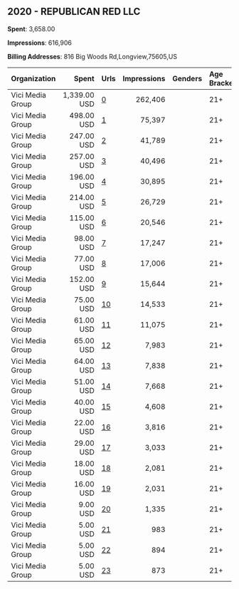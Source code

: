 ## 2020 - REPUBLICAN RED LLC 
**Spent**: 3,658.00

**Impressions**: 616,906

**Billing Addresses**: 816 Big Woods Rd,Longview,75605,US

|Organization|Spent|Urls|Impressions|Genders|Age Brackets|Country Codes|
|:---|---:|:---|---:|:---|:---|:---|
|Vici Media Group|1,339.00 USD|[0](https://www.snap.com/political-ads/asset/55e51d8a9aac1ea5f122d02f017c8f9dba5e6071e0d5c8f4d4ad7469d8e426f2?mediaType=mp4)|262,406||21+|united states|
|Vici Media Group|498.00 USD|[1](https://www.snap.com/political-ads/asset/655b32c7a959bcef4ae32852b13a46d4d27368d4379bd72c4653d91fe32781b2?mediaType=jpg)|75,397||21+|united states|
|Vici Media Group|247.00 USD|[2](https://www.snap.com/political-ads/asset/5de2423ec610c77d42e80c1040a0f1e23d76132ce5dc8304db088c4beb5168a7?mediaType=jpg)|41,789||21+|united states|
|Vici Media Group|257.00 USD|[3](https://www.snap.com/political-ads/asset/a3f08c9f16725f6aab6191a2daf842edf4435ef07094a3e9b8136b0fdb6fa742?mediaType=mp4)|40,496||21+|united states|
|Vici Media Group|196.00 USD|[4](https://www.snap.com/political-ads/asset/50f161e14b9237a320f690b5a90e6134b50562bf1d68202da2cbb11f6c7873eb?mediaType=jpg)|30,895||21+|united states|
|Vici Media Group|214.00 USD|[5](https://www.snap.com/political-ads/asset/8c5df805a853a7ce3204d7ce9c16669d90d6207662307c560fd6967bb7349f1b?mediaType=jpg)|26,729||21+|united states|
|Vici Media Group|115.00 USD|[6](https://www.snap.com/political-ads/asset/b0cfd046e15f95fa18bd4d5d354def6de7420f75fbf861a740b5f32c4d237cd7?mediaType=mp4)|20,546||21+|united states|
|Vici Media Group|98.00 USD|[7](https://www.snap.com/political-ads/asset/f07df729cd95d77645a1e5b2c8ffc31794bea47c7c78279d9eec3780fd081ede?mediaType=jpg)|17,247||21+|united states|
|Vici Media Group|77.00 USD|[8](https://www.snap.com/political-ads/asset/b8792e5845e4b8e07db0b919cf4662a428b55563545bd9c89ddf423fed01ea4a?mediaType=jpg)|17,006||21+|united states|
|Vici Media Group|152.00 USD|[9](https://www.snap.com/political-ads/asset/9756f6e76f716a87dcd05ebe8c3deb6658d1734e7eca8b5101ff186ced5c63d3?mediaType=jpg)|15,644||21+|united states|
|Vici Media Group|75.00 USD|[10](https://www.snap.com/political-ads/asset/044193e48d53336c64de4b42af5ae9f13a5a4a9d393174e7f434ca12792b405c?mediaType=jpg)|14,533||21+|united states|
|Vici Media Group|61.00 USD|[11](https://www.snap.com/political-ads/asset/a4dfc786747da829e105a23c2711781a8926658370a215a9847d641c3a4df6fb?mediaType=jpg)|11,075||21+|united states|
|Vici Media Group|65.00 USD|[12](https://www.snap.com/political-ads/asset/7e65f57f40b544f162ffa94aecee5de9a09e4ba38007d870ab43fe06d7190850?mediaType=jpg)|7,983||21+|united states|
|Vici Media Group|64.00 USD|[13](https://www.snap.com/political-ads/asset/5de2423ec610c77d42e80c1040a0f1e23d76132ce5dc8304db088c4beb5168a7?mediaType=jpg)|7,838||21+|united states|
|Vici Media Group|51.00 USD|[14](https://www.snap.com/political-ads/asset/d7509e99af626c1dae631ac9c51bfc4898ebaac79923dc51fdd4249149d6cc36?mediaType=jpg)|7,668||21+|united states|
|Vici Media Group|40.00 USD|[15](https://www.snap.com/political-ads/asset/7e96f43b58a61edccf55942240a064bb42c2b70d3ef2f77609aae9a8fb580bbc?mediaType=jpg)|4,608||21+|united states|
|Vici Media Group|22.00 USD|[16](https://www.snap.com/political-ads/asset/25cc77dac2973c6f4c1600a9054acada3e68cc560fbd6a1ea7fc4c50e1274772?mediaType=jpg)|3,816||21+|united states|
|Vici Media Group|29.00 USD|[17](https://www.snap.com/political-ads/asset/955048c5d1256e214a2642002156682162c0aea93fa07131bb979f843ad24941?mediaType=mp4)|3,033||21+|united states|
|Vici Media Group|18.00 USD|[18](https://www.snap.com/political-ads/asset/67c9792ed20ccb0aea21f90ef936dbfffb6c6465fef9341e30bcb6a148688650?mediaType=jpg)|2,081||21+|united states|
|Vici Media Group|16.00 USD|[19](https://www.snap.com/political-ads/asset/55dd74d3af2e8a9d1359bd12f6a5a21f4c1ad6862ca8ad93c9503a9697bb7030?mediaType=jpg)|2,031||21+|united states|
|Vici Media Group|9.00 USD|[20](https://www.snap.com/political-ads/asset/7e96f43b58a61edccf55942240a064bb42c2b70d3ef2f77609aae9a8fb580bbc?mediaType=jpg)|1,335||21+|united states|
|Vici Media Group|5.00 USD|[21](https://www.snap.com/political-ads/asset/67c9792ed20ccb0aea21f90ef936dbfffb6c6465fef9341e30bcb6a148688650?mediaType=jpg)|983||21+|united states|
|Vici Media Group|5.00 USD|[22](https://www.snap.com/political-ads/asset/955048c5d1256e214a2642002156682162c0aea93fa07131bb979f843ad24941?mediaType=mp4)|894||21+|united states|
|Vici Media Group|5.00 USD|[23](https://www.snap.com/political-ads/asset/55dd74d3af2e8a9d1359bd12f6a5a21f4c1ad6862ca8ad93c9503a9697bb7030?mediaType=jpg)|873||21+|united states|
